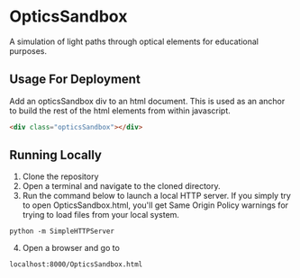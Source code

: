 # OpticsSandbox
A simulation of light paths through optical elements for educational purposes.

## Usage For Deployment
Add an opticsSandbox div to an html document. This is used as an anchor to build the rest of the html elements from within javascript.

``` html
<div class="opticsSandbox"></div>
```

## Running Locally
1. Clone the repository
2. Open a terminal and navigate to the cloned directory.
3. Run the command below to launch a local HTTP server. If you simply try to open OpticsSandbox.html, you'll get Same Origin Policy warnings for trying to load files from your local system.
```
python -m SimpleHTTPServer
```
4. Open a browser and go to
```
localhost:8000/OpticsSandbox.html
```
